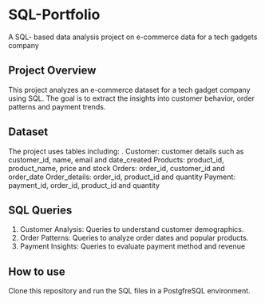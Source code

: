 # SQL-Portfolio
A SQL- based data analysis project on e-commerce data for a tech gadgets company
## Project Overview
This project analyzes an e-commerce dataset for a tech gadget company using SQL. The goal is to extract the insights into customer behavior, order patterns and payment trends.

## Dataset
The project uses tables including: 
. Customer: customer details such as customer_id, name, email and date_created
Products: product_id, product_name, price and stock
Orders: order_id, customer_id and order_date
Order_details: order_id, product_id and quantity
Payment: payment_id, order_id, product_id and quantity

## SQL Queries
1. Customer Analysis: Queries to understand customer demographics.
2. Order Patterns: Queries to analyze order dates and popular products.
3. Payment Insights: Queries to evaluate payment method and revenue


## How to use
Clone this repository and run the SQL files in a PostgfreSQL environment.
